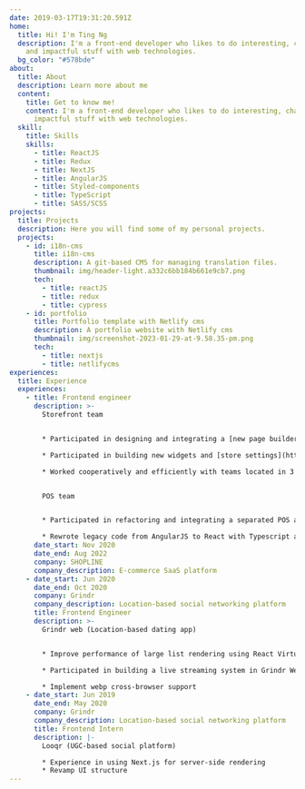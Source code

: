 ```yaml
---
date: 2019-03-17T19:31:20.591Z
home:
  title: Hi! I'm Ting Ng
  description: I'm a front-end developer who likes to do interesting, challenging,
    and impactful stuff with web technologies.
  bg_color: "#578bde"
about:
  title: About
  description: Learn more about me
  content:
    title: Get to know me!
    content: I'm a front-end developer who likes to do interesting, challenging, and
      impactful stuff with web technologies.
  skill:
    title: Skills
    skills:
      - title: ReactJS
      - title: Redux
      - title: NextJS
      - title: AngularJS
      - title: Styled-components
      - title: TypeScript
      - title: SASS/SCSS
projects:
  title: Projects
  description: Here you will find some of my personal projects.
  projects:
    - id: i18n-cms
      title: i18n-cms
      description: A git-based CMS for managing translation files.
      thumbnail: img/header-light.a332c6bb184b661e9cb7.png
      tech:
        - title: reactJS
        - title: redux
        - title: cypress
    - id: portfolio
      title: Portfolio template with Netlify cms
      description: A portfolio website with Netlify cms
      thumbnail: img/screenshot-2023-01-29-at-9.58.35-pm.png
      tech:
        - title: nextjs
        - title: netlifycms
experiences:
  title: Experience
  experiences:
    - title: Frontend engineer
      description: >-
        Storefront team


        * Participated in designing and integrating a [new page builder](https://support.shoplineapp.com/hc/en-us/articles/5765970540697--Coming-Soon-SHOPLINE-Page-Builder-New-#h_01G74C7NVXDPA1AVS3VQK3VHZ3) architecture into the existing themes system for the e-commerce website

        * Participated in building new widgets and [store settings](https://support.shoplineapp.com/hc/en-us/articles/9885492115865-Store-Settings-Page-Builder-New-) support for new page builder

        * Worked cooperatively and efficiently with teams located in 3 different countries. (Taiwan, Hong Kong, and mainland China)


        POS team


        * Participated in refactoring and integrating a separated POS admin system into an e-commerce admin system, and delivered features that work in both systems

        * Rewrote legacy code from AngularJS to React with Typescript and refined state management.
      date_start: Nov 2020
      date_end: Aug 2022
      company: SHOPLINE
      company_description: E-commerce SaaS platform
    - date_start: Jun 2020
      date_end: Oct 2020
      company: Grindr
      company_description: Location-based social networking platform
      title: Frontend Engineer
      description: >-
        Grindr web (Location-based dating app)


        * Improve performance of large list rendering using React Virtualized

        * Participated in building a live streaming system in Grindr Web using agora technology

        * Implement webp cross-browser support
    - date_start: Jun 2019
      date_end: May 2020
      company: Grindr
      company_description: Location-based social networking platform
      title: Frontend Intern
      description: |-
        Looqr (UGC-based social platform)

        * Experience in using Next.js for server-side rendering
        * Revamp UI structure
---
```

